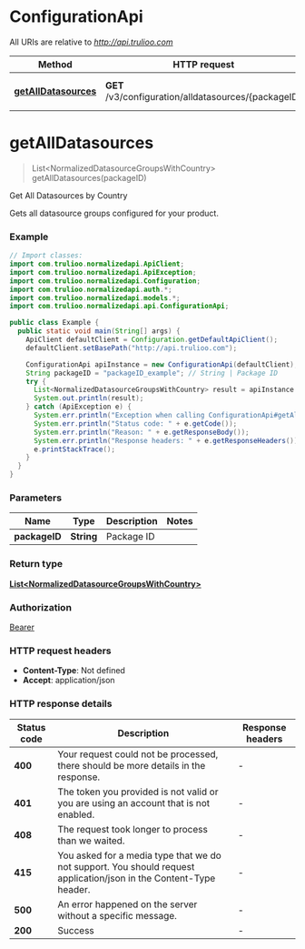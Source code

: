 # ConfigurationApi

All URIs are relative to *http://api.trulioo.com*

| Method | HTTP request | Description |
|------------- | ------------- | -------------|
| [**getAllDatasources**](ConfigurationApi.md#getAllDatasources) | **GET** /v3/configuration/alldatasources/{packageID} | Get All Datasources by Country |

<a id="getAllDatasources"></a>
# **getAllDatasources**
> List&lt;NormalizedDatasourceGroupsWithCountry&gt; getAllDatasources(packageID)

Get All Datasources by Country

Gets all datasource groups configured for your product.

### Example
```java
// Import classes:
import com.trulioo.normalizedapi.ApiClient;
import com.trulioo.normalizedapi.ApiException;
import com.trulioo.normalizedapi.Configuration;
import com.trulioo.normalizedapi.auth.*;
import com.trulioo.normalizedapi.models.*;
import com.trulioo.normalizedapi.api.ConfigurationApi;

public class Example {
  public static void main(String[] args) {
    ApiClient defaultClient = Configuration.getDefaultApiClient();
    defaultClient.setBasePath("http://api.trulioo.com");

    ConfigurationApi apiInstance = new ConfigurationApi(defaultClient);
    String packageID = "packageID_example"; // String | Package ID
    try {
      List<NormalizedDatasourceGroupsWithCountry> result = apiInstance.getAllDatasources(packageID);
      System.out.println(result);
    } catch (ApiException e) {
      System.err.println("Exception when calling ConfigurationApi#getAllDatasources");
      System.err.println("Status code: " + e.getCode());
      System.err.println("Reason: " + e.getResponseBody());
      System.err.println("Response headers: " + e.getResponseHeaders());
      e.printStackTrace();
    }
  }
}
```

### Parameters

| Name | Type | Description  | Notes |
|------------- | ------------- | ------------- | -------------|
| **packageID** | **String**| Package ID | |

### Return type

[**List&lt;NormalizedDatasourceGroupsWithCountry&gt;**](NormalizedDatasourceGroupsWithCountry.md)

### Authorization

[Bearer](../README.md#Bearer)

### HTTP request headers

 - **Content-Type**: Not defined
 - **Accept**: application/json

### HTTP response details
| Status code | Description | Response headers |
|-------------|-------------|------------------|
| **400** | Your request could not be processed, there should be more details in the response. |  -  |
| **401** | The token you provided is not valid or you are using an account that is not enabled. |  -  |
| **408** | The request took longer to process than we waited. |  -  |
| **415** | You asked for a media type that we do not support. You should request application/json in the Content-Type header. |  -  |
| **500** | An error happened on the server without a specific message. |  -  |
| **200** | Success |  -  |